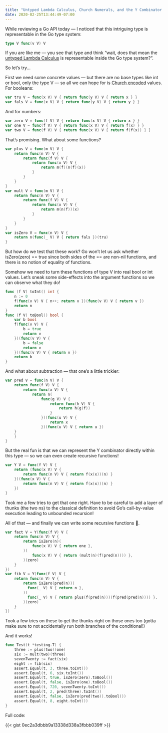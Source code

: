 ```yaml
---
title: "Untyped Lambda Calculus, Church Numerals, and the Y Combinator in Go"
date: 2020-02-25T13:44:49-07:00
---
```


While reviewing a Go API today — I noticed that this intriguing type is representable in the Go type system:

```go
type V func(v V) V
```

If you are like me — you see that type and think “wait, does that mean the [untyped Lambda Calculus](https://en.wikipedia.org/wiki/Lambda_calculus) is representable inside the Go type system?”.

So let’s try...

First we need some concrete values — but there are no base types like int or bool, only the type V — so all we can hope for is [Church encoded](https://en.wikipedia.org/wiki/Church_encoding) values. For booleans:

```go
var tru V = func(x V) V { return func(y V) V { return x } }
var fals V = func(x V) V { return func(y V) V { return y } }
```

And for numbers:

```go
var zero V = func(f V) V { return func(x V) V { return x } }
var one V = func(f V) V { return func(x V) V { return f(x) } }
var two V = func(f V) V { return func(x V) V { return f(f(x)) } }
```

That’s promising. What about some functions?

```go
var plus V = func(m V) V {
    return func(n V) V {
        return func(f V) V {
            return func(x V) V { 
                return m(f)(n(f)(x))
            }
        }
    }
}
var mult V = func(m V) V {
    return func(n V) V {
        return func(f V) V {
            return func(x V) V {
                return m(n(f))(x)
            }
        }
    }
}
var isZero V = func(n V) V {
    return n(func(_ V) V { return fals })(tru)
}
```

But how do we test that these work? Go won’t let us ask whether isZero(zero) == true since both sides of the == are non-nil functions, and there is no notion of equality of functions.

Somehow we need to turn these functions of type V into real bool or int values. Let’s sneak some side-effects into the argument functions so we can observe what they do!

```go
func (f V) toInt() int {
    n := 0
    f(func(v V) V { n++; return v })(func(v V) V { return v })
    return n
}
func (f V) toBool() bool {
    var b bool
    f(func(v V) V {
        b = true
        return v
    })(func(v V) V {
        b = false
        return v
    })(func(v V) V { return v })
    return b
}
```

And what about subtraction — that one’s a little trickier:

```go
var pred V = func(n V) V {
    return func(f V) V {
        return func(x V) V {
            return n(
                func(g V) V { 
                    return func(h V) V { 
                        return h(g(f))
                    }
                })(func(u V) V { 
                    return x
                })(func(u V) V { return u })
	}
    }
}
```

But the real fun is that we can represent the Y combinator directly within this type — so we can even create recursive functions!

```go
var Y V = func(f V) V {
    return (func(x V) V { 
        return func(n V) V { return f(x(x))(n) } 
    })(func(x V) V {
        return func(n V) V { return f(x(x))(n) }
    })
}
```

Took me a few tries to get that one right. Have to be careful to add a layer of thunks (the two ns) to the classical definition to avoid Go’s call-by-value execution leading to unbounded recursion!

All of that — and finally we can write some recursive functions 🎉.

```go
var fact V = Y(func(f V) V {
    return func(n V) V {
        return isZero(n)(
            func(x V) V { return one },
        )(
            func(x V) V { return (mult(n)(f(pred(n)))) },
        )(zero)
    }
})
var fib V = Y(func(f V) V {
    return func(n V) V {
        return isZero(pred(n))(
          func(_ V) V { return n },
        )(
          func(_ V) V { return plus(f(pred(n)))(f(pred(pred(n)))) },
        )(zero)
    }
})
```

Took a few tries on these to get the thunks right on those ones too (gotta make sure to not accidentally run both branches of the conditional!)

And it works!

```go
func Test(t *testing.T) {
	three := plus(two)(one)
	six := mult(two)(three)
	sevenTwenty := fact(six)
	eight := fib(six)
	assert.Equal(t, 3, three.toInt())
	assert.Equal(t, 6, six.toInt())
	assert.Equal(t, true, isZero(zero).toBool())
	assert.Equal(t, false, isZero(one).toBool())
	assert.Equal(t, 720, sevenTwenty.toInt())
	assert.Equal(t, 2, pred(three).toInt())
	assert.Equal(t, false, isZero(pred(two)).toBool())
	assert.Equal(t, 8, eight.toInt())
}
```


Full code:

 {{< gist 0ec2a3dbbb9a13338d338a3fbbb039ff >}} 